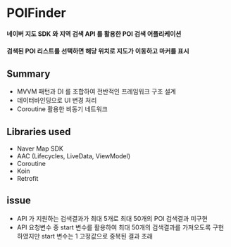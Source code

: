 # POIFinder
#### 네이버 지도 SDK 와 지역 검색 API 를 활용한 POI 검색 어플리케이션
#### 검색된 POI 리스트를 선택하면 해당 위치로 지도가 이동하고 마커를 표시


## Summary
- MVVM 패턴과 DI 를 조합하여 전반적인 프레임워크 구조 설계
- 데이터바인딩으로 UI 변경 처리
- Coroutine 활용한 비동기 네트워크 


## Libraries used
- Naver Map SDK
- AAC (Lifecycles, LiveData, ViewModel)
- Coroutine
- Koin
- Retrofit


## issue
- API 가 지원하는 검색결과가 최대 5개로 최대 50개의 POI 검색결과 미구현
- API 요청변수 중 start 변수를 활용하여 최대 50개의 검색결과를 가져오도록 구현 하였지만 start 변수는 1 고정값으로 중복된 결과 초래
